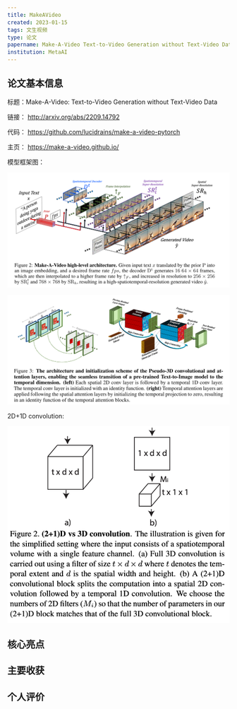```yaml
---
title: MakeAVideo
created: 2023-01-15
tags: 文生视频
type: 论文
papername: Make-A-Video Text-to-Video Generation without Text-Video Data
institution: MetaAI
---
```


## 论文基本信息

标题：Make-A-Video: Text-to-Video Generation without Text-Video Data

链接： http://arxiv.org/abs/2209.14792

代码： https://github.com/lucidrains/make-a-video-pytorch

主页： https://make-a-video.github.io/ 

模型框架图：

![](img/Pasted%20image%2020230115223106.png)

![](img/Pasted%20image%2020230115224848.png)


2D+1D convolution:

![](img/Pasted%20image%2020230116164052.png)



## 核心亮点



## 主要收获



## 个人评价


